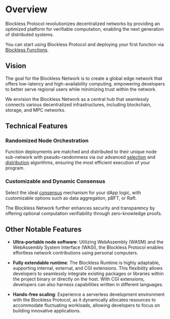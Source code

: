 # Overview

Blockless Protocol revolutionizes decentralized networks by providing an optimized platform for verifiable computation, enabling the next generation of distributed systems.

You can start using Blockless Protocol and deploying your first function via [Blockless Functions](../functions). 

## Vision

The goal for the Blockless Network is to create a global edge network that offers low-latency and high-availability computing, empowering developers to better serve regional users while minimizing trust within the network.

We envision the Blockless Network as a central hub that seamlessly connects various decentralized infrastructures, including blockchain, storage, and MPC networks.

## Technical Features

### Randomized Node Orchestration

Function deployments are matched and distributed to their unique node sub-network with pseudo-randomness via our advanced [selection](./protocol/networking/selection) and [distribution](./protocol/networking/distribution.md) algorithms, ensuring the most efficient execution of your program.

### Customizable and Dynamic Consensus

Select the ideal [consensus](./protocol/networking/consensus.md) mechanism for your dApp logic, with customizable options such as data aggregation, pBFT, or Raft.

The Blockless Network further enhances security and transparency by offering optional computation verifiability through zero-knowledge proofs.

## Other Notable Features

- **Ultra-portable node software**: Utilizing WebAssembly (WASM) and the WebAssembly System Interface (WASI), the Blockless Protocol enables effortless network contributions using personal computers.

- **Fully extendable runtime**: The Blockless Runtime is highly adaptable, supporting internal, external, and CGI extensions. This flexibility allows developers to seamlessly integrate existing packages or libraries within the project binary or directly on the host. With CGI extensions, developers can also harness capabilities written in different languages.

- **Hands-free scaling**: Experience a serverless development environment with the Blockless Protocol, as it dynamically allocates resources to accommodate fluctuating workloads, allowing developers to focus on building innovative applications.
